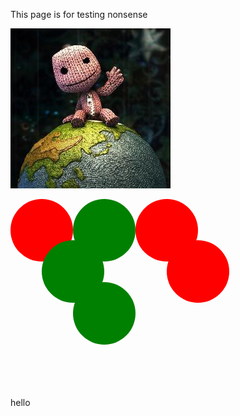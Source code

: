 This page is for testing nonsense

![](../img/hello_world.jpeg)

<svg width="350" height="300" viewBox="0 0 350 300"><circle cx="50" cy="50" r="50" color="red" fill="currentColor"></circle><circle cx="150" cy="50" r="50" color="green" fill="currentColor"></circle><circle cx="250" cy="50" r="50" color="red" fill="currentColor"></circle><circle cx="100" cy="116" r="50" color="green" fill="currentColor"></circle><circle cx="300" cy="116" r="50" color="red" fill="currentColor"></circle><circle cx="150" cy="183" r="50" color="green" fill="currentColor"></circle></svg>

<body>
    <div id="view"></div>
    <script src="../js/interactive-placeholder.js" type="text/javascript" charset="utf-8"></script>
    <script> 
      var app = Elm.Main.init({node : document.getElementById('view')});
    </script>
</body>

hello
